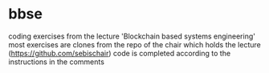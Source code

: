 # bbse
coding exercises from the lecture 'Blockchain based systems engineering'
most exercises are clones from the repo of the chair which holds the lecture (https://github.com/sebischair)
code is completed according to the instructions in the comments
